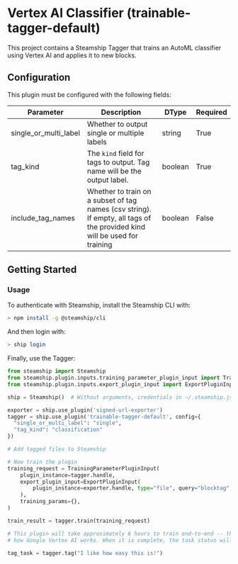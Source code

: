# Vertex AI Classifier (trainable-tagger-default)

This project contains a Steamship Tagger that trains an AutoML classifier using Vertex AI and applies it to new blocks. 

## Configuration

This plugin must be configured with the following fields:

| Parameter | Description | DType | Required |
|-------------------|----------------------------------------------------|--------|--|
| single_or_multi_label | Whether to output single or multiple labels | string | True |
| tag_kind | The `kind` field for tags to output. Tag name will be the output label. | boolean | True |
| include_tag_names | Whether to train on a subset of tag names (csv string). If empty, all tags of the provided kind will be used for training | boolean | False |

## Getting Started

### Usage

To authenticate with Steamship, install the Steamship CLI with:

```bash
> npm install -g @steamship/cli
```

And then login with:

```bash
> ship login
```

Finally, use the Tagger:

```python
from steamship import Steamship
from steamship.plugin.inputs.training_parameter_plugin_input import TrainingParameterPluginInput
from steamship.plugin.inputs.export_plugin_input import ExportPluginInput

ship = Steamship()  # Without arguments, credentials in ~/.steamship.json will be used.

exporter = ship.use_plugin('signed-url-exporter')
tagger = ship.use_plugin('trainable-tagger-default', config={
  "single_or_multi_label": "single",
  "tag_kind": "classification"
})

# Add tagged files to Steamship

# Now train the plugin
training_request = TrainingParameterPluginInput(
    plugin_instance=tagger.handle,
    export_plugin_input=ExportPluginInput(
        plugin_instance=exporter.handle, type="file", query="blocktag",
    ),
    training_params={},
)

train_result = tagger.train(training_request)

# This plugin will take approximately 6 hours to train end-to-end -- this is a result of
# how Google Vertex AI works. When it is complete, the task status will be reported as .succeeded.

tag_task = tagger.tag("I like how easy this is!")

```
